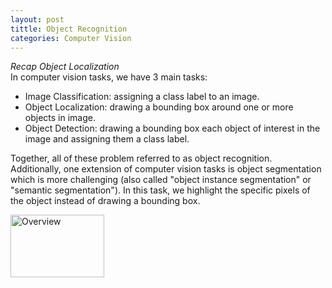 ```yaml
---
layout: post
tittle: Object Recognition
categories: Computer Vision
---
```


*Recap Object Localization*  
In computer vision tasks, we have 3 main tasks:  
*   Image Classification: assigning a class label to an image.  
*   Object Localization: drawing a bounding box around one or more objects in image.  
*   Object Detection: drawing a bounding box each object of interest in the image and assigning them a class label.  

Together, all of these problem referred to as object recognition.  
Additionally, one extension of computer vision tasks is object segmentation which is more challenging (also called "object instance segmentation" or "semantic segmentation"). In this task, we highlight the specific pixels of the object instead of drawing a bounding box.  

<img src="https://3qeqpr26caki16dnhd19sv6by6v-wpengine.netdna-ssl.com/wp-content/uploads/2019/05/Object-Recognition.png" alt="Overview" title="Overview of computer vision tasks" width="150" height="100" /> 
